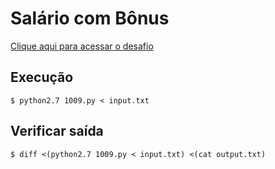 # Salário com Bônus
[Clique aqui para acessar o desafio](https://www.urionlinejudge.com.br/judge/pt/problems/view/1009)

## Execução
```
$ python2.7 1009.py < input.txt
```

## Verificar saída
```
$ diff <(python2.7 1009.py < input.txt) <(cat output.txt)
```